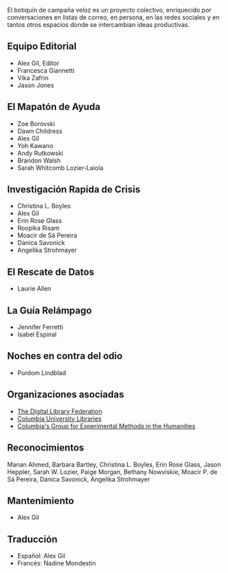 El botiquín de campaña veloz es un proyecto colectivo, enriquecido por conversaciones en listas de correo, en persona, en las redes sociales y en tantos otros espacios donde se intercambian ideas productivas.

## Equipo Editorial

- Alex Gil, Editor
- Francesca Giannetti
- Vika Zafrin
- Jason Jones

## El Mapatón de Ayuda

- Zoe Borovski
- Dawn Childress
- Alex Gil
- Yoh Kawano
- Andy Rutkowski
- Brandon Walsh
- Sarah Whitcomb Lozier-Laiola

## Investigación Rapida de Crisis

- Christina L. Boyles
- Alex Gil
- Erin Rose Glass
- Roopika Risam
- Moacir de Sà Pereira
- Danica Savonick
- Angelika Strohmayer

## El Rescate de Datos

- Laurie Allen

## La Guía Relámpago

- Jennifer Ferretti
- Isabel Espinal

## Noches en contra del odio

- Purdom Lindblad

## Organizaciones asociadas

- [The Digital Library Federation](https://www.clir.org/dlf)
- [Columbia University Libraries](http://library.columbia.edu)
- [Columbia's Group for Experimental Methods in the Humanities](http://xpmethod.plaintext.in/)


## Reconocimientos

Manan Ahmed, Barbara Bartley, Christina L. Boyles, Erin Rose Glass, Jason Heppler, Sarah W. Lozier, Paige Morgan, Bethany Nowviskie, Moacir P. de Sá Pereira, Danica Savonick, Angelika Strohmayer

## Mantenimiento

- Alex Gil

## Traducción

- Español: Alex Gil
- Francés: Nadine Mondestin
